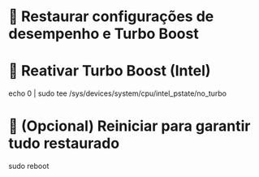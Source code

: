# 🧠 Restaurar configurações de desempenho e Turbo Boost

# 🔹 Reativar Turbo Boost (Intel)
echo 0 | sudo tee /sys/devices/system/cpu/intel_pstate/no_turbo

# 🔹 (Opcional) Reiniciar para garantir tudo restaurado
sudo reboot
